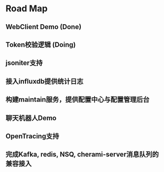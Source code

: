 # Road Map

## WebClient Demo (Done)

## Token校验逻辑 (Doing)

## jsoniter支持

## 接入influxdb提供统计日志

## 构建maintain服务，提供配置中心与配置管理后台

## 聊天机器人Demo

## OpenTracing支持

## 完成Kafka, redis, NSQ, cherami-server消息队列的兼容接入